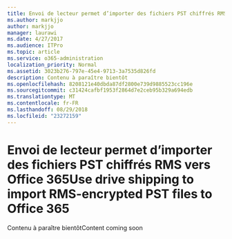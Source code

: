 ```yaml
---
title: Envoi de lecteur permet d’importer des fichiers PST chiffrés RMS vers Office 365
ms.author: markjjo
author: markjjo
manager: laurawi
ms.date: 4/27/2017
ms.audience: ITPro
ms.topic: article
ms.service: o365-administration
localization_priority: Normal
ms.assetid: 3023b276-797e-45e4-9713-3a7535d826fd
description: Contenu à paraître bientôt
ms.openlocfilehash: 8208121e40dbda87df2800e739d9885523cc196e
ms.sourcegitcommit: c31424cafbf1953f2864d7e2ceb95b329a694edb
ms.translationtype: MT
ms.contentlocale: fr-FR
ms.lasthandoff: 08/29/2018
ms.locfileid: "23272159"
---
```

# <a name="use-drive-shipping-to-import-rms-encrypted-pst-files-to-office-365"></a><span data-ttu-id="56814-103">Envoi de lecteur permet d’importer des fichiers PST chiffrés RMS vers Office 365</span><span class="sxs-lookup"><span data-stu-id="56814-103">Use drive shipping to import RMS-encrypted PST files to Office 365</span></span>

<span data-ttu-id="56814-104">Contenu à paraître bientôt</span><span class="sxs-lookup"><span data-stu-id="56814-104">Content coming soon</span></span>
  

